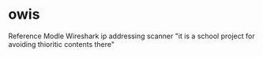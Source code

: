 # owis
Reference Modle Wireshark ip addressing scanner  "it is a school project for avoiding thioritic contents there"
